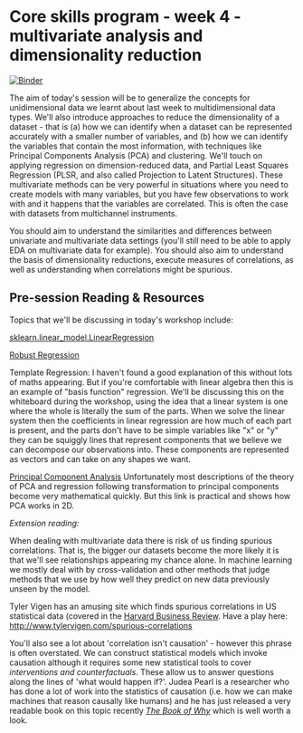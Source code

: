 # Core skills program - week 4 - multivariate analysis and dimensionality reduction

[![Binder](https://mybinder.org/badge.svg)](https://mybinder.org/v2/gh/core-skills/04-multivariate-analysis.git/master)

The aim of today's session will be to generalize the concepts for unidimensional data we learnt about last week to multidimensional data types.  We'll also introduce approaches to reduce the dimensionality of a dataset - that is (a) how we can identify when a dataset can be represented accurately with a smaller number of variables, and (b) how we can identify the variables that contain the most information, with techniques like Principal Components Analysis (PCA) and clustering.  We'll touch on applying regression on dimension-reduced data, and Partial Least Squares Regression (PLSR, and also called Projection to Latent Structures).  These multivariate methods can be very powerful in situations where you need to create models with many variables, but you have few observations to work with and it happens that the variables are correlated.  This is often the case with datasets from multichannel instruments. 

You should aim to understand the similarities and differences between univariate and multivariate data settings (you'll still need to be able to apply EDA on multivariate data for example). You should also aim to understand the basis of dimensionality reductions, execute measures of correlations, as well as understanding when correlations might be spurious.

## Pre-session Reading & Resources

Topics that we'll be discussing in today's workshop include:

[sklearn.linear_model.LinearRegression](http://scikit-learn.org/stable/modules/generated/sklearn.linear_model.LinearRegression.html)

[Robust Regression](http://scikit-learn.org/stable/modules/linear_model.html#robustness-regression-outliers-and-modeling-errors)

Template Regression:  I haven't found a good explanation of this without lots of maths appearing.  But if you're comfortable with linear algebra then this is an example of "basis function" regression.  We'll be discussing this on the whiteboard during the workshop, using the idea that a linear system is one where the whole is literally the sum of the parts. When we solve the linear system then the coefficients in linear regression are how much of each part is present, and the parts don't have to be simple variables like "x" or "y" they can be squiggly lines that represent components that we believe we can decompose our observations into.  These components are represented as vectors and can take on any shapes we want.

[Principal Component Analysis](https://jakevdp.github.io/PythonDataScienceHandbook/05.09-principal-component-analysis.html)
Unfortunately most descriptions of the theory of PCA and regression following transformation to principal components become very mathematical quickly.  But this link is practical and shows how PCA works in 2D.


*Extension reading:*

When dealing with multivariate data there is risk of us finding spurious correlations.  That is, the bigger our datasets become the more likely it is that we'll see relationships appearing my chance alone.  In machine learning we mostly deal with by cross-validation and other methods that judge methods that we use by how well they predict on new data previously unseen by the model.  

Tyler Vigen has an amusing site which finds spurious correlations in US statistical data (covered in the [Harvard Business Review](https://hbr.org/2015/06/beware-spurious-correlations). Have a play here: http://www.tylervigen.com/spurious-correlations

You'll also see a lot about 'correlation isn't causation' - however this phrase is often overstated. We can construct statistical models which invoke causation although it requires some new statistical tools to cover _interventions and counterfactuals_. These allow us to answer questions along the lines of 'what would happen if?'. Judea Pearl is a researcher who has done a lot of work into the statistics of causation (i.e. how we can make machines that reason causally like humans) and he has just released a very readable book on this topic recently [_The Book of Why_](https://www.amazon.com/Book-Why-Science-Cause-Effect/dp/046509760X) which is well worth a look.
